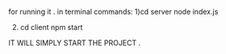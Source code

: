 for running it . in terminal 
commands: 
1)cd server
  node index.js

2) cd client
   npm start

IT WILL SIMPLY START THE PROJECT .
